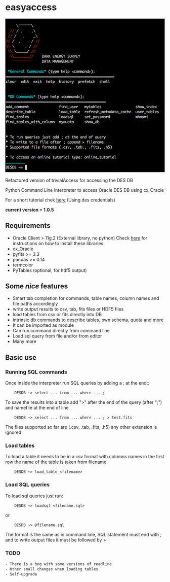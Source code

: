 # easyaccess
![help_screen](help_screen.png)

Refactored version of trivialAccess for accessing the DES DB

Python Command Line Interpreter to access Oracle DES DB
using cx_Oracle 

For a short tutorial chek [here](http://deslogin.cosmology.illinois.edu/~mcarras2/data/DESDM.html)
(Using des credentials)


**current version = 1.0.5**

## Requirements

- Oracle Client > 11g.2 (External library, no python)
  Check [here](https://deswiki.cosmology.illinois.edu/confluence/display/CMBT/Instructions+for+installing+Oracle+client+and+easyaccess+without+EUPS) for instructions on how to install these libraries
- cx_Oracle
- pyfits >= 3.3
- pandas >= 0.14
- termcolor
- PyTables (optional, for hdf5 output)

## Some *nice* features
- Smart tab completion for commands, table names, column names and file paths accordingly
- write output results to csv, tab, fits files or HDF5 files
- load tables from csv or fits directly into DB
- intrinsic db commands to describe tables, own schema, quota and more
- It can be imported as module
- Can run command directly from command line
- Load sql query from file and/or from editor
- Many more

## Basic use

### Running SQL commands
Once inside the interpreter run SQL queries by adding a ; at the end::

        DESDB ~> select ... from ... where ... ;

To save the results into a table add ">" after the end of the query (after ";") and namefile at the end of line

        DESDB ~> select ... from ... where ... ; > test.fits

The files supported so far are (.csv, .tab, .fits, .h5) any other extension is ignored

### Load tables
To load a table it needs to be in a csv format with columns names in the first row
the name of the table is taken from filename


        DESDB ~> load_table <filename>

### Load SQL queries
To load sql queries just run:

        DESDB ~> loadsql <filename.sql>
or

        DESDB ~> @filename.sql

The format is the same as in command line, SQL statement must end with ;
and to write output files it must be followed by > <output file>

### TODO
    - There is a bug with some versions of readline
    - Other small changes when loading tables
    - Self-upgrade
